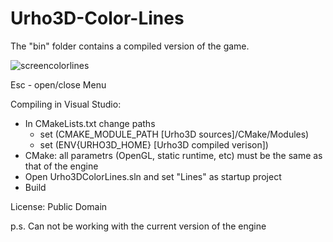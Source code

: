 # Urho3D-Color-Lines

The "bin" folder contains a compiled version of the game.

![screencolorlines](https://cloud.githubusercontent.com/assets/13021826/9157246/4c0a8fb0-3f07-11e5-9ec6-c963a93e6228.jpg)

Esc - open/close Menu

Compiling in Visual Studio:
* In CMakeLists.txt change paths
   * set (CMAKE_MODULE_PATH [Urho3D sources]/CMake/Modules)
   * set (ENV{URHO3D_HOME} [Urho3D compiled verison])
* CMake: all parametrs (OpenGL, static runtime, etc) must be the same as that of the engine
* Open Urho3DColorLines.sln and set "Lines" as startup project
* Build

License: Public Domain

p.s. Can not be working with the current version of the engine


